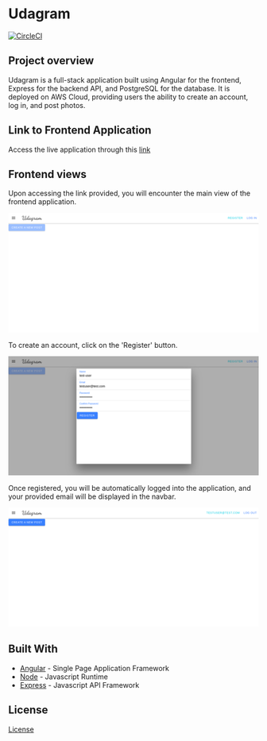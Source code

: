 # Udagram
[![CircleCI](https://dl.circleci.com/status-badge/img/circleci/E4PXZuKdqHmCP4MrygVHiE/Wme7f2dJCfE92e8hzANo9Z/tree/master.svg?style=shield)](https://dl.circleci.com/status-badge/redirect/circleci/E4PXZuKdqHmCP4MrygVHiE/Wme7f2dJCfE92e8hzANo9Z/tree/master)

## Project overview
Udagram is a full-stack application built using Angular for the frontend, Express for the backend API, and PostgreSQL for the database. It is deployed on AWS Cloud, providing users the ability to create an account, log in, and post photos.

## Link to Frontend Application
Access the live application through this [link](http://udagram-432253917402.s3-website-us-east-1.amazonaws.com)

## Frontend views
Upon accessing the link provided, you will encounter the main view of the frontend application.

![frontend main view](./assets/working-application-view-1.png)

To create an account, click on the 'Register' button.

![frontend register](./assets/working-application-register.png)

Once registered, you will be automatically logged into the application, and your provided email will be displayed in the navbar.

![frontend log in](./assets/working-application-logged-user.png)

## Built With

- [Angular](https://angular.io/) - Single Page Application Framework
- [Node](https://nodejs.org) - Javascript Runtime
- [Express](https://expressjs.com/) - Javascript API Framework

## License

[License](LICENSE.txt)

